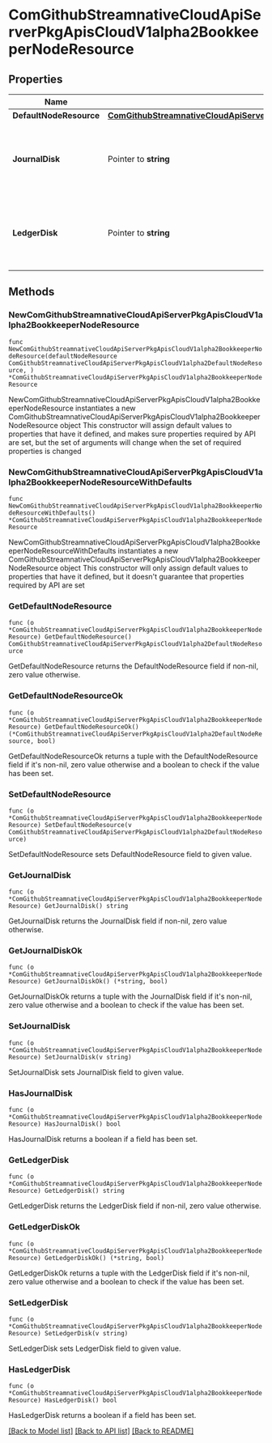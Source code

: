 # ComGithubStreamnativeCloudApiServerPkgApisCloudV1alpha2BookkeeperNodeResource

## Properties

Name | Type | Description | Notes
------------ | ------------- | ------------- | -------------
**DefaultNodeResource** | [**ComGithubStreamnativeCloudApiServerPkgApisCloudV1alpha2DefaultNodeResource**](ComGithubStreamnativeCloudApiServerPkgApisCloudV1alpha2DefaultNodeResource.md) |  | 
**JournalDisk** | Pointer to **string** | JournalDisk size. Set to zero equivalent to use default value | [optional] 
**LedgerDisk** | Pointer to **string** | LedgerDisk size. Set to zero equivalent to use default value | [optional] 

## Methods

### NewComGithubStreamnativeCloudApiServerPkgApisCloudV1alpha2BookkeeperNodeResource

`func NewComGithubStreamnativeCloudApiServerPkgApisCloudV1alpha2BookkeeperNodeResource(defaultNodeResource ComGithubStreamnativeCloudApiServerPkgApisCloudV1alpha2DefaultNodeResource, ) *ComGithubStreamnativeCloudApiServerPkgApisCloudV1alpha2BookkeeperNodeResource`

NewComGithubStreamnativeCloudApiServerPkgApisCloudV1alpha2BookkeeperNodeResource instantiates a new ComGithubStreamnativeCloudApiServerPkgApisCloudV1alpha2BookkeeperNodeResource object
This constructor will assign default values to properties that have it defined,
and makes sure properties required by API are set, but the set of arguments
will change when the set of required properties is changed

### NewComGithubStreamnativeCloudApiServerPkgApisCloudV1alpha2BookkeeperNodeResourceWithDefaults

`func NewComGithubStreamnativeCloudApiServerPkgApisCloudV1alpha2BookkeeperNodeResourceWithDefaults() *ComGithubStreamnativeCloudApiServerPkgApisCloudV1alpha2BookkeeperNodeResource`

NewComGithubStreamnativeCloudApiServerPkgApisCloudV1alpha2BookkeeperNodeResourceWithDefaults instantiates a new ComGithubStreamnativeCloudApiServerPkgApisCloudV1alpha2BookkeeperNodeResource object
This constructor will only assign default values to properties that have it defined,
but it doesn't guarantee that properties required by API are set

### GetDefaultNodeResource

`func (o *ComGithubStreamnativeCloudApiServerPkgApisCloudV1alpha2BookkeeperNodeResource) GetDefaultNodeResource() ComGithubStreamnativeCloudApiServerPkgApisCloudV1alpha2DefaultNodeResource`

GetDefaultNodeResource returns the DefaultNodeResource field if non-nil, zero value otherwise.

### GetDefaultNodeResourceOk

`func (o *ComGithubStreamnativeCloudApiServerPkgApisCloudV1alpha2BookkeeperNodeResource) GetDefaultNodeResourceOk() (*ComGithubStreamnativeCloudApiServerPkgApisCloudV1alpha2DefaultNodeResource, bool)`

GetDefaultNodeResourceOk returns a tuple with the DefaultNodeResource field if it's non-nil, zero value otherwise
and a boolean to check if the value has been set.

### SetDefaultNodeResource

`func (o *ComGithubStreamnativeCloudApiServerPkgApisCloudV1alpha2BookkeeperNodeResource) SetDefaultNodeResource(v ComGithubStreamnativeCloudApiServerPkgApisCloudV1alpha2DefaultNodeResource)`

SetDefaultNodeResource sets DefaultNodeResource field to given value.


### GetJournalDisk

`func (o *ComGithubStreamnativeCloudApiServerPkgApisCloudV1alpha2BookkeeperNodeResource) GetJournalDisk() string`

GetJournalDisk returns the JournalDisk field if non-nil, zero value otherwise.

### GetJournalDiskOk

`func (o *ComGithubStreamnativeCloudApiServerPkgApisCloudV1alpha2BookkeeperNodeResource) GetJournalDiskOk() (*string, bool)`

GetJournalDiskOk returns a tuple with the JournalDisk field if it's non-nil, zero value otherwise
and a boolean to check if the value has been set.

### SetJournalDisk

`func (o *ComGithubStreamnativeCloudApiServerPkgApisCloudV1alpha2BookkeeperNodeResource) SetJournalDisk(v string)`

SetJournalDisk sets JournalDisk field to given value.

### HasJournalDisk

`func (o *ComGithubStreamnativeCloudApiServerPkgApisCloudV1alpha2BookkeeperNodeResource) HasJournalDisk() bool`

HasJournalDisk returns a boolean if a field has been set.

### GetLedgerDisk

`func (o *ComGithubStreamnativeCloudApiServerPkgApisCloudV1alpha2BookkeeperNodeResource) GetLedgerDisk() string`

GetLedgerDisk returns the LedgerDisk field if non-nil, zero value otherwise.

### GetLedgerDiskOk

`func (o *ComGithubStreamnativeCloudApiServerPkgApisCloudV1alpha2BookkeeperNodeResource) GetLedgerDiskOk() (*string, bool)`

GetLedgerDiskOk returns a tuple with the LedgerDisk field if it's non-nil, zero value otherwise
and a boolean to check if the value has been set.

### SetLedgerDisk

`func (o *ComGithubStreamnativeCloudApiServerPkgApisCloudV1alpha2BookkeeperNodeResource) SetLedgerDisk(v string)`

SetLedgerDisk sets LedgerDisk field to given value.

### HasLedgerDisk

`func (o *ComGithubStreamnativeCloudApiServerPkgApisCloudV1alpha2BookkeeperNodeResource) HasLedgerDisk() bool`

HasLedgerDisk returns a boolean if a field has been set.


[[Back to Model list]](../README.md#documentation-for-models) [[Back to API list]](../README.md#documentation-for-api-endpoints) [[Back to README]](../README.md)


